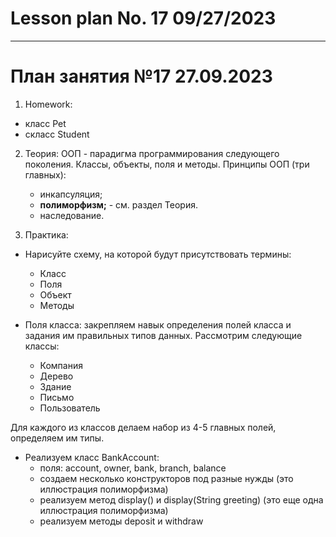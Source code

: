 # Lesson plan No. 17 09/27/2023



___________________________________________

# План занятия №17 27.09.2023

1. Homework:
- класс Pet 
- скласс Student

2. Теория:
   ООП - парадигма программирования следующего поколения.
   Классы, объекты, поля и методы. 
   Принципы ООП (три главных):
   - инкапсуляция;
   - **полиморфизм;**  - см. раздел Теория.
   - наследование.


3. Практика:

- Нарисуйте схему, на которой будут присутствовать термины:
  - Класс
  - Поля
  - Объект
  - Методы

- Поля класса:
закрепляем навык определения полей класса и задания им правильных типов данных.
Рассмотрим следующие классы:
  - Компания
  - Дерево
  - Здание
  - Письмо
  - Пользователь

Для каждого из классов делаем набор из 4-5 главных полей, определяем им типы.

- Реализуем класс BankAccount:
  - поля: account, owner, bank, branch, balance
  - создаем несколько конструкторов под разные нужды (это иллюстрация полиморфизма)
  - реализуем метод display() и display(String greeting) (это еще одна иллюстрация
  полиморфизма)
  - реализуем методы deposit и withdraw

